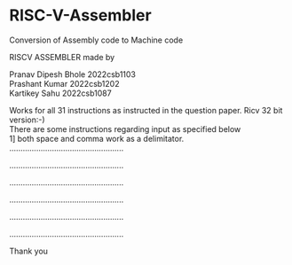 # RISC-V-Assembler
Conversion of Assembly code to Machine code<br />

RISCV ASSEMBLER made by<br />

Pranav Dipesh Bhole 2022csb1103<br />
Prashant Kumar 2022csb1202<br />
Kartikey Sahu 2022csb1087<br />

Works for all 31 instructions as instructed in the question paper. Ricv 32 bit version:-)<br />
There are some instructions regarding input as specified below <br />
1] both space and comma work as a delimitator.<br />
...................................................<br />

...................................................<br />

...................................................<br />

...................................................<br />

...................................................<br />

...................................................

Thank you 
